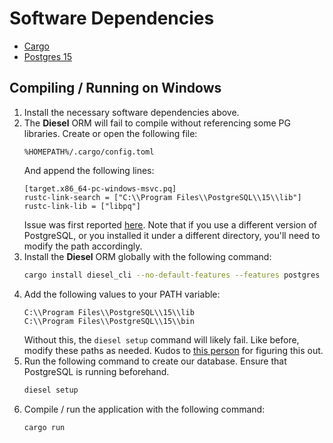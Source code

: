 # Software Dependencies
* [Cargo](https://doc.rust-lang.org/cargo/getting-started/installation.html)
* [Postgres 15](https://www.postgresql.org/download/windows/)

## Compiling / Running on Windows
1. Install the necessary software dependencies above.
2.
    The **Diesel** ORM will fail to compile without referencing some PG libraries.
    Create or open the following file:
    ```
    %HOMEPATH%/.cargo/config.toml
    ```
    And append the following lines:
    ```
    [target.x86_64-pc-windows-msvc.pq]
    rustc-link-search = ["C:\\Program Files\\PostgreSQL\\15\\lib"]
    rustc-link-lib = ["libpq"]  
    ```
    Issue was first reported [here](https://github.com/diesel-rs/diesel/issues/2519).
    Note that if you use a different version of PostgreSQL, or you installed it under a different directory, you'll need to modify the path accordingly.
3.
    Install the **Diesel** ORM globally with the following command:
    ```bash
    cargo install diesel_cli --no-default-features --features postgres
    ```
4.
    Add the following values to your PATH variable:
    ```
    C:\\Program Files\\PostgreSQL\\15\\lib
    C:\\Program Files\\PostgreSQL\\15\\bin
    ```
    Without this, the ```diesel setup``` command will likely fail.
    Like before, modify these paths as needed.
    Kudos to [this person](https://dev.to/ssivakumar/rust-diesel-fixing-issues-with-setup-3k56) for figuring this out.
5.
    Run the following command to create our database. Ensure that PostgreSQL is running beforehand.
    ```bash
    diesel setup
    ```
6.
    Compile / run the application with the following command:
    ```rust
    cargo run
    ```
